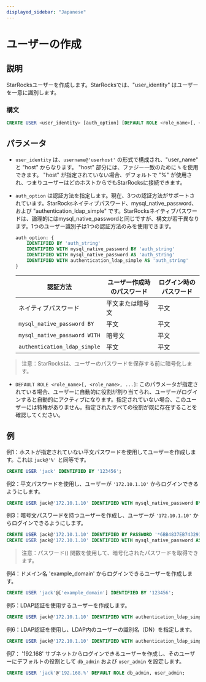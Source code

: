 ```yaml
---
displayed_sidebar: "Japanese"
---
```


# ユーザーの作成

## 説明

StarRocksユーザーを作成します。StarRocksでは、"user_identity" はユーザーを一意に識別します。

### 構文

```SQL
CREATE USER <user_identity> [auth_option] [DEFAULT ROLE <role_name>[, <role_name>, ...]]
```

## パラメータ

- `user_identity` は、`username@'userhost'` の形式で構成され、"user_name" と "host" からなります。 "host" 部分には、ファジー一致のために `%` を使用できます。 "host" が指定されていない場合、デフォルトで "%" が使用され、つまりユーザーはどのホストからでもStarRocksに接続できます。

- `auth_option` は認証方法を指定します。現在、3つの認証方法がサポートされています。StarRocksネイティブパスワード、mysql_native_password、および "authentication_ldap_simple" です。StarRocksネイティブパスワードは、論理的にはmysql_native_passwordと同じですが、構文が若干異なります。1つのユーザー識別子は1つの認証方法のみを使用できます。

    ```SQL
    auth_option: {
        IDENTIFIED BY 'auth_string'
        IDENTIFIED WITH mysql_native_password BY 'auth_string'
        IDENTIFIED WITH mysql_native_password AS 'auth_string'
        IDENTIFIED WITH authentication_ldap_simple AS 'auth_string'
    }
    ```

    | **認証方法**                 | **ユーザー作成時のパスワード** | **ログイン時のパスワード** |
    | ---------------------------- | ------------------------------ | ---------------------- |
    | ネイティブパスワード          | 平文または暗号文                | 平文                   |
    | `mysql_native_password BY`   | 平文                            | 平文                   |
    | `mysql_native_password WITH` | 暗号文                          | 平文                   |
    | `authentication_ldap_simple` | 平文                           | 平文                   |

> 注意：StarRocksは、ユーザーのパスワードを保存する前に暗号化します。

- `DEFAULT ROLE <role_name>[, <role_name>, ...]`: このパラメータが指定されている場合、ユーザーに自動的に役割が割り当てられ、ユーザーがログインすると自動的にアクティブになります。指定されていない場合、このユーザーには特権がありません。指定されたすべての役割が既に存在することを確認してください。

## 例

例1：ホストが指定されていない平文パスワードを使用してユーザーを作成します。これは `jack@'%'` と同等です。

```SQL
CREATE USER 'jack' IDENTIFIED BY '123456';
```

例2：平文パスワードを使用し、ユーザーが `'172.10.1.10'` からログインできるようにします。

```SQL
CREATE USER jack@'172.10.1.10' IDENTIFIED WITH mysql_native_password BY '123456';
```

例3：暗号文パスワードを持つユーザーを作成し、ユーザーが `'172.10.1.10'` からログインできるようにします。

```SQL
CREATE USER jack@'172.10.1.10' IDENTIFIED BY PASSWORD '*6BB4837EB74329105EE4568DDA7DC67ED2CA2AD9';
CREATE USER jack@'172.10.1.10' IDENTIFIED WITH mysql_native_password AS '*6BB4837EB74329105EE4568DDA7DC67ED2CA2AD9';
```

> 注意：パスワード() 関数を使用して、暗号化されたパスワードを取得できます。

例4：ドメイン名 'example_domain' からログインできるユーザーを作成します。

```SQL
CREATE USER 'jack'@['example_domain'] IDENTIFIED BY '123456';
```

例5：LDAP認証を使用するユーザーを作成します。

```SQL
CREATE USER jack@'172.10.1.10' IDENTIFIED WITH authentication_ldap_simple;
```

例6：LDAP認証を使用し、LDAP内のユーザーの識別名（DN）を指定します。

```SQL
CREATE USER jack@'172.10.1.10' IDENTIFIED WITH authentication_ldap_simple AS 'uid=jack,ou=company,dc=example,dc=com';
```

例7： '192.168' サブネットからログインできるユーザーを作成し、そのユーザーにデフォルトの役割として `db_admin` および `user_admin` を設定します。

```SQL
CREATE USER 'jack'@'192.168.%' DEFAULT ROLE db_admin, user_admin;
```